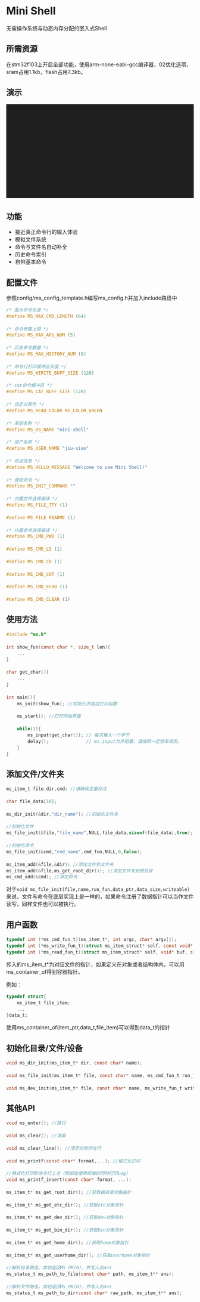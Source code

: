 # Mini Shell

无需操作系统与动态内存分配的嵌入式Shell

## 所需资源

在stm32f103上开启全部功能，使用arm-none-eabi-gcc编译器，02优化选项，sram占用1.1kb，flash占用7.3kb。

## 演示

![image](./doc/shell.gif)

## 功能

* 接近真正命令行的输入体验
* 模拟文件系统
* 命令与文件名自动补全
* 历史命令索引
* 自带基本命令

## 配置文件

参照config/ms_config_template.h编写ms_config.h并加入include路径中

```c
/* 最大命令长度 */
#define MS_MAX_CMD_LENGTH (64)

/* 命令参数上限 */
#define MS_MAX_ARG_NUM (5)

/* 历史命令数量 */
#define MS_MAX_HISTORY_NUM (8)

/* 命令行打印缓冲区长度 */
#define MS_WIRITE_BUFF_SIZE (128)

/* cat命令缓冲区 */
#define MS_CAT_BUFF_SIZE (128)

/* 自定义颜色 */
#define MS_HEAD_COLOR MS_COLOR_GREEN

/* 系统名称 */
#define MS_OS_NAME "mini-shell"

/* 用户名称 */
#define MS_USER_NAME "jiu-xiao"

/* 欢迎信息 */
#define MS_HELLO_MESSAGE "Welcome to use Mini Shell!"

/* 登陆命令 */
#define MS_INIT_COMMAND ""

/* 内置文件选择编译 */
#define MS_FILE_TTY (1)

#define MS_FILE_README (1)

/* 内置命令选择编译 */
#define MS_CMD_PWD (1)

#define MS_CMD_LS (1)

#define MS_CMD_CD (1)

#define MS_CMD_CAT (1)

#define MS_CMD_ECHO (1)

#define MS_CMD_CLEAR (1)

```

## 使用方法

```c
#include "ms.h"

int show_fun(const char *, size_t len){
    ...
}

char get_char(){
    ...
}

int main(){
    ms_init(show_fun); //初始化并指定打印函数

    ms_start(); //打印开始界面

    while(1){
        ms_input(get_char()); // 每次输入一个字节
        delay();              // ms_input为非阻塞，请按照一定频率调用。
    }
}
```

## 添加文件/文件夹

```c
ms_item_t file,dir,cmd; //请确保变量存活

char file_data[10];

ms_dir_init(&dir,"dir_name"); //初始化文件夹

//初始化文件
ms_file_init(&file,"file_name",NULL,file_data,sizeof(file_data),true);

//初始化命令
ms_file_init(&cmd,"cmd_name",cmd_fun,NULL,0,false);

ms_item_add(&file,&dir); //添加文件到文件夹
ms_item_add(&file,ms_get_root_dir()); //添加文件夹到根目录
ms_cmd_add(&cmd); //添加命令
```


对于`void ms_file_init(file,name,run_fun,data_ptr,data_size,writeable)`来说，文件与命令在底层实现上是一样的，如果命令注册了数据指针可以当作文件读写，同样文件也可以被执行。

## 用户函数

```c
typedef int (*ms_cmd_fun_t)(ms_item_t*, int argc, char* argv[]);
typedef int (*ms_write_fun_t)(struct ms_item_struct* self, const void* buf, size_t count);
typedef int (*ms_read_fun_t)(struct ms_item_struct* self, void* buf, size_t count);
```

传入的ms_item_t*为对应文件的指针，如果定义在对象或者结构体内，可以用ms_container_of得到容器指针。

例如：

```c
typedef struct{
    ms_item_t file_item;
    ...
}data_t;
```

使用ms_container_of(item_ptr,data_t,file_item)可以得到data_t的指针

## 初始化目录/文件/设备

```c
void ms_dir_init(ms_item_t* dir, const char* name);

void ms_file_init(ms_item_t* file, const char* name, ms_cmd_fun_t run_fun, void* data, size_t size, bool writeable);

void ms_dev_init(ms_item_t* file, const char* name, ms_write_fun_t write_fun, ms_read_fun_t read_fun);
```

## 其他API

```c
void ms_enter(); //换行

void ms_clear(); //清屏

void ms_clear_line(); //清空光标所在行

void ms_printf(const char* format,...); //格式化打印

//格式化打印到命令行上方（例如在使用终端的同时打印Log）
void ms_printf_insert(const char* format, ...);

ms_item_t* ms_get_root_dir(); //获取根目录对象指针

ms_item_t* ms_get_etc_dir(); //获取etc对象指针

ms_item_t* ms_get_dev_dir(); //获取dev对象指针

ms_item_t* ms_get_bin_dir(); //获取bin对象指针

ms_item_t* ms_get_home_dir(); //获取home对象指针

ms_item_t* ms_get_userhome_dir(); //获取userhome对象指针

//解析目录路径，成功返回MS_OK(0)，并写入到ans
ms_status_t ms_path_to_file(const char* path, ms_item_t** ans);

//解析文件路径，成功返回MS_OK(0)，并写入到ans
ms_status_t ms_path_to_dir(const char* raw_path, ms_item_t** ans);
```
